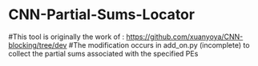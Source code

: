# CNN-Partial-Sums-Locator

#This tool is originally the work of : https://github.com/xuanyoya/CNN-blocking/tree/dev
#The modification occurs in add_on.py (incomplete) to collect the partial sums associated with the specified PEs
